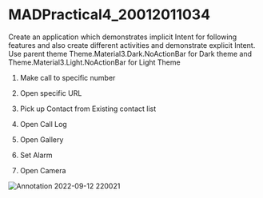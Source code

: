# MADPractical4_20012011034

Create an application which demonstrates implicit Intent for following features and also create different activities and demonstrate explicit Intent. Use parent theme Theme.Material3.Dark.NoActionBar for Dark theme and Theme.Material3.Light.NoActionBar for Light Theme

1. Make call to specific number

2. Open specific URL

3. Pick up Contact from Existing contact list

4. Open Call Log

5. Open Gallery

6. Set Alarm

7. Open Camera

![Annotation 2022-09-12 220021](https://user-images.githubusercontent.com/111893603/189707715-5495292a-4d60-4a46-841a-4b133808d0f0.jpg)
